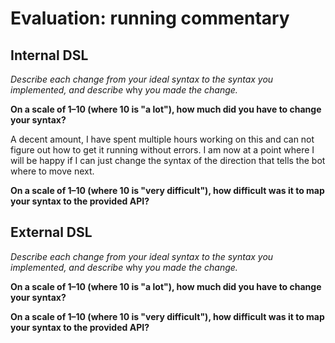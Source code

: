 # Evaluation: running commentary

## Internal DSL

_Describe each change from your ideal syntax to the syntax you implemented, and
describe_ why _you made the change._

**On a scale of 1–10 (where 10 is "a lot"), how much did you have to change your syntax?**

A decent amount, I have spent multiple hours working on this and can not figure out how to get it running without errors. I am now at a point where I will be happy if I can just change the syntax of the direction that tells the bot where to move next.

**On a scale of 1–10 (where 10 is "very difficult"), how difficult was it to map your syntax to the provided API?**

## External DSL

_Describe each change from your ideal syntax to the syntax you implemented, and
describe_ why _you made the change._

**On a scale of 1–10 (where 10 is "a lot"), how much did you have to change your syntax?**

**On a scale of 1–10 (where 10 is "very difficult"), how difficult was it to map your syntax to the provided API?**

